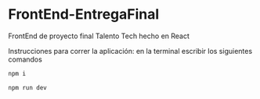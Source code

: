 # FrontEnd-EntregaFinal

FrontEnd de proyecto final Talento Tech hecho en React

Instrucciones para correr la aplicación:
en la terminal escribir los siguientes comandos

```bash
npm i
```
```bash
npm run dev
```
